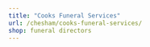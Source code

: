```yaml
---
title: "Cooks Funeral Services"
url: /chesham/cooks-funeral-services/
shop: funeral directors
---
```

